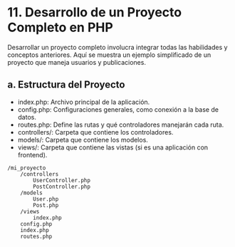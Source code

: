 # 11. Desarrollo de un Proyecto Completo en PHP
Desarrollar un proyecto completo involucra integrar todas las habilidades y conceptos anteriores. Aquí se muestra un ejemplo simplificado de un proyecto que maneja usuarios y publicaciones.

## a. Estructura del Proyecto
- index.php: Archivo principal de la aplicación.
- config.php: Configuraciones generales, como conexión a la base de datos.
- routes.php: Define las rutas y qué controladores manejarán cada ruta.
- controllers/: Carpeta que contiene los controladores.
- models/: Carpeta que contiene los modelos.
- views/: Carpeta que contiene las vistas (si es una aplicación con frontend).

```
/mi_proyecto
    /controllers
        UserController.php
        PostController.php
    /models
        User.php
        Post.php
    /views
        index.php
    config.php
    index.php
    routes.php
```